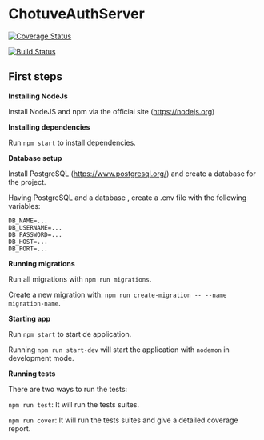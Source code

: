 # ChotuveAuthServer

[![Coverage Status](https://coveralls.io/repos/github/ChutuveG3/ChotuveAuthServer/badge.svg?branch=develop)](https://coveralls.io/github/ChutuveG3/ChotuveAuthServer?branch=develop)

[![Build Status](https://travis-ci.org/ChutuveG3/ChotuveAuthServer.svg?branch=develop)](https://travis-ci.org/ChutuveG3/ChotuveAuthServer)

## First steps

**Installing NodeJs** 

Install NodeJS and npm via the official site (https://nodejs.org)

**Installing dependencies**

Run `npm start` to install dependencies.

**Database setup**

Install PostgreSQL (https://www.postgresql.org/) and create a database for the project.

Having PostgreSQL and a database , create a .env file with the following variables:

```
DB_NAME=...
DB_USERNAME=...
DB_PASSWORD=...
DB_HOST=...
DB_PORT=...
```

**Running migrations**

Run all migrations with `npm run migrations`.

Create a new migration with: `npm run create-migration -- --name migration-name`.

**Starting app**

Run `npm start` to start de application.

Running `npm run start-dev` will start the application with `nodemon` in development mode.

**Running tests**

There are two ways to run the tests:

`npm run test`: It will run the tests suites.

`npm run cover`: It will run the tests suites and give a detailed coverage report.